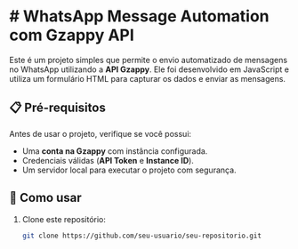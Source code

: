 # # WhatsApp Message Automation com Gzappy API

Este é um projeto simples que permite o envio automatizado de mensagens no WhatsApp utilizando a **API Gzappy**. Ele foi desenvolvido em JavaScript e utiliza um formulário HTML para capturar os dados e enviar as mensagens.

## 📋 Pré-requisitos

Antes de usar o projeto, verifique se você possui:

- Uma **conta na Gzappy** com instância configurada.
- Credenciais válidas (**API Token** e **Instance ID**).
- Um servidor local para executar o projeto com segurança.

## 🚀 Como usar

1. Clone este repositório:
   ```bash
   git clone https://github.com/seu-usuario/seu-repositorio.git
